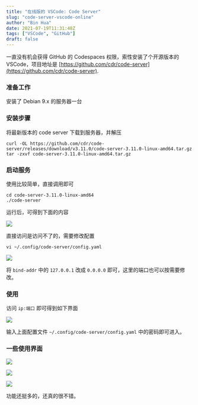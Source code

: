 ```yaml
---
title: "在线版的 VSCode: Code Server"
slug: "code-server-vscode-online"
author: "Bin Hua"
date: 2021-07-19T11:31:48Z
tags: ["VSCode", "GitHub"]
draft: false
---
```


一直没有机会获得 GitHub 的 Codespaces 权限，索性安装了个开源版本的 VSCode，项目地址是 [https://github.com/cdr/code-server](https://github.com/cdr/code-server).

### 准备工作

安装了 Debian 9.x 的服务器一台

### 安装步骤

将最新版本的 code server 下载到服务器，并解压

```
curl -OL https://github.com/cdr/code-server/releases/download/v3.11.0/code-server-3.11.0-linux-amd64.tar.gz
tar -zxvf code-server-3.11.0-linux-amd64.tar.gz
```

### 启动服务

使用比较简单，直接调用即可

```
cd code-server-3.11.0-linux-amd64
./code-server
```

运行后，可得到下面的内容

![](https://storage.tourcoder.com/tcblog/code-server-vscode-online-01.png)

直接访问是访问不了的，需要修改配置

```
vi ~/.config/code-server/config.yaml
```

![](https://storage.tourcoder.com/tcblog/code-server-vscode-online-02.png)

将 `bind-addr` 中的 `127.0.0.1` 改成 `0.0.0.0` 即可，这里的端口也可以按需要修改。

### 使用

访问 `ip:端口` 即可得到如下界面

![](https://storage.tourcoder.com/tcblog/code-server-vscode-online-03.png)

输入上面配置文件 `~/.config/code-server/config.yaml` 中的密码即可进入。

### 一些使用界面

![](https://storage.tourcoder.com/tcblog/code-server-vscode-online-04.png)

![](https://storage.tourcoder.com/tcblog/code-server-vscode-online-05.png)

![](https://storage.tourcoder.com/tcblog/code-server-vscode-online-06.png)

功能还挺多的，还真的很不错。
